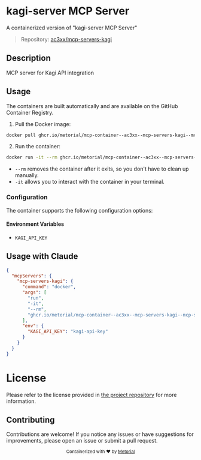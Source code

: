 
# kagi-server MCP Server

A containerized version of "kagi-server MCP Server"

> Repository: [ac3xx/mcp-servers-kagi](https://github.com/ac3xx/mcp-servers-kagi)

## Description

MCP server for Kagi API integration


## Usage

The containers are built automatically and are available on the GitHub Container Registry.

1. Pull the Docker image:

```bash
docker pull ghcr.io/metorial/mcp-container--ac3xx--mcp-servers-kagi--mcp-servers-kagi
```

2. Run the container:

```bash
docker run -it --rm ghcr.io/metorial/mcp-container--ac3xx--mcp-servers-kagi--mcp-servers-kagi 
```

- `--rm` removes the container after it exits, so you don't have to clean up manually.
- `-it` allows you to interact with the container in your terminal.


### Configuration

The container supports the following configuration options:




#### Environment Variables

- `KAGI_API_KEY`




## Usage with Claude

```json
{
  "mcpServers": {
    "mcp-servers-kagi": {
      "command": "docker",
      "args": [
        "run",
        "-it",
        "--rm",
        "ghcr.io/metorial/mcp-container--ac3xx--mcp-servers-kagi--mcp-servers-kagi"
      ],
      "env": {
        "KAGI_API_KEY": "kagi-api-key"
      }
    }
  }
}
```

# License

Please refer to the license provided in [the project repository](https://github.com/ac3xx/mcp-servers-kagi) for more information.

## Contributing

Contributions are welcome! If you notice any issues or have suggestions for improvements, please open an issue or submit a pull request.

<div align="center">
  <sub>Containerized with ❤️ by <a href="https://metorial.com">Metorial</a></sub>
</div>
  